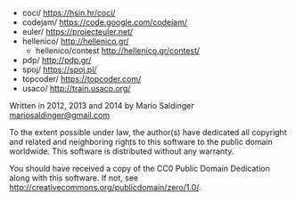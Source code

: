 - coci/ <https://hsin.hr/coci/>
- codejam/ <https://code.google.com/codejam/>
- euler/ <https://projecteuler.net/>
- hellenico/ <http://hellenico.gr/>
  - hellenico/contest <http://hellenico.gr/contest/>
- pdp/ <http://pdp.gr/>
- spoj/ <https://spoj.pl/>
- topcoder/ <https://topcoder.com/>
- usaco/ <http://train.usaco.org/>

Written in 2012, 2013 and 2014 by Mario Saldinger <mariosaldinger@gmail.com>

To the extent possible under law, the author(s) have dedicated all copyright and
related and neighboring rights to this software to the public domain
worldwide. This software is distributed without any warranty.

You should have received a copy of the CC0 Public Domain Dedication along with
this software. If not, see <http://creativecommons.org/publicdomain/zero/1.0/>.
